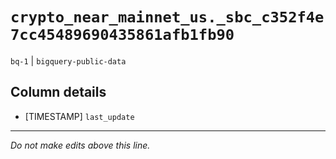 # `crypto_near_mainnet_us._sbc_c352f4e7cc45489690435861afb1fb90`
`bq-1` | `bigquery-public-data`

## Column details
* [TIMESTAMP] `last_update`

-------------------------------------------------------------------------------
*Do not make edits above this line.*
